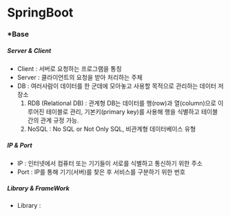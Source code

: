 
# SpringBoot

### *Base
##### Server & Client
- Client : 서버로 요청하는 프로그램을 통칭
- Server : 클라이언트의 요청을 받아 처리하는 주체
- DB : 여러사람이 데이터를 한 군데에 모아놓고 사용할 목적으로 관리하는 데이터 저장소
  1. RDB (Relational DB) : 관계형 DB는 데이터를 행(row)과 열(column)으로 이루어진 테이블로 관리, 기본키(primary key)를 사용해 행을 식별하고 테이블 간의 관계 규정 가능.
  2. NoSQL : No SQL or Not Only SQL, 비관계형 데이터베이스 유형
 
##### IP & Port
- IP : 인터넷에서 컴퓨터 또는 기기들이 서로를 식별하고 통신하기 위한 주소
- Port : IP를 통해 기기(서버)를 찾은 후 서비스를 구분하기 위한 번호

##### Library & FrameWork
- Library : 
